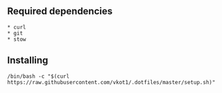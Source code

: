 ## Required dependencies
    * curl
    * git
    * stow

## Installing
```/bin/bash -c "$(curl https://raw.githubusercontent.com/vkot1/.dotfiles/master/setup.sh)"```
